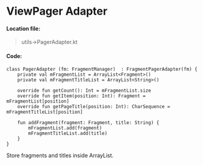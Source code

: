# ViewPager Adapter

#### Location file:

> utils->PagerAdapter.kt

#### Code:

```
class PagerAdapter (fm: FragmentManager)  : FragmentPagerAdapter(fm) {
    private val mFragmentList = ArrayList<Fragment>()
    private val mFragmentTitleList = ArrayList<String>()

    override fun getCount(): Int = mFragmentList.size
    override fun getItem(position: Int): Fragment = mFragmentList[position]
    override fun getPageTitle(position: Int): CharSequence = mFragmentTitleList[position]

    fun addFragment(fragment: Fragment, title: String) {
        mFragmentList.add(fragment)
        mFragmentTitleList.add(title)
    }
}
```
Store fragments and titles inside ArrayList.